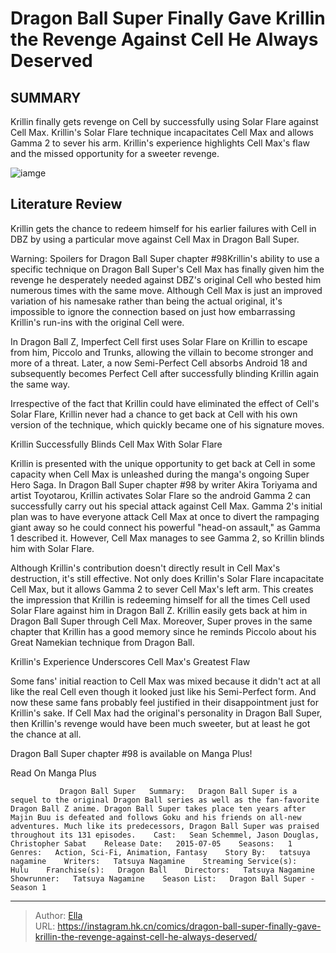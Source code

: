 # Dragon Ball Super Finally Gave Krillin the Revenge Against Cell He Always Deserved


## SUMMARY 



  Krillin finally gets revenge on Cell by successfully using Solar Flare against Cell Max.   Krillin&#39;s Solar Flare technique incapacitates Cell Max and allows Gamma 2 to sever his arm.   Krillin&#39;s experience highlights Cell Max&#39;s flaw and the missed opportunity for a sweeter revenge.  

![iamge](https://static1.srcdn.com/wordpress/wp-content/uploads/2023/10/krillin-uses-solar-flare-against-cell-max.jpg)

## Literature Review

Krillin gets the chance to redeem himself for his earlier failures with Cell in DBZ by using a particular move against Cell Max in Dragon Ball Super.




Warning: Spoilers for Dragon Ball Super chapter #98Krillin&#39;s ability to use a specific technique on Dragon Ball Super&#39;s Cell Max has finally given him the revenge he desperately needed against DBZ&#39;s original Cell who bested him numerous times with the same move. Although Cell Max is just an improved variation of his namesake rather than being the actual original, it&#39;s impossible to ignore the connection based on just how embarrassing Krillin&#39;s run-ins with the original Cell were.




In Dragon Ball Z, Imperfect Cell first uses Solar Flare on Krillin to escape from him, Piccolo and Trunks, allowing the villain to become stronger and more of a threat. Later, a now Semi-Perfect Cell absorbs Android 18 and subsequently becomes Perfect Cell after successfully blinding Krillin again the same way.

          

Irrespective of the fact that Krillin could have eliminated the effect of Cell&#39;s Solar Flare, Krillin never had a chance to get back at Cell with his own version of the technique, which quickly became one of his signature moves.


 Krillin Successfully Blinds Cell Max With Solar Flare 
          




Krillin is presented with the unique opportunity to get back at Cell in some capacity when Cell Max is unleashed during the manga&#39;s ongoing Super Hero Saga. In Dragon Ball Super chapter #98 by writer Akira Toriyama and artist Toyotarou, Krillin activates Solar Flare so the android Gamma 2 can successfully carry out his special attack against Cell Max. Gamma 2&#39;s initial plan was to have everyone attack Cell Max at once to divert the rampaging giant away so he could connect his powerful &#34;head-on assault,&#34; as Gamma 1 described it. However, Cell Max manages to see Gamma 2, so Krillin blinds him with Solar Flare.

Although Krillin&#39;s contribution doesn&#39;t directly result in Cell Max&#39;s destruction, it&#39;s still effective. Not only does Krillin&#39;s Solar Flare incapacitate Cell Max, but it allows Gamma 2 to sever Cell Max&#39;s left arm. This creates the impression that Krillin is redeeming himself for all the times Cell used Solar Flare against him in Dragon Ball Z. Krillin easily gets back at him in Dragon Ball Super through Cell Max. Moreover, Super proves in the same chapter that Krillin has a good memory since he reminds Piccolo about his Great Namekian technique from Dragon Ball.






 Krillin&#39;s Experience Underscores Cell Max&#39;s Greatest Flaw 
          

Some fans&#39; initial reaction to Cell Max was mixed because it didn&#39;t act at all like the real Cell even though it looked just like his Semi-Perfect form. And now these same fans probably feel justified in their disappointment just for Krillin&#39;s sake. If Cell Max had the original&#39;s personality in Dragon Ball Super, then Krillin&#39;s revenge would have been much sweeter, but at least he got the chance at all.

Dragon Ball Super chapter #98 is available on Manga Plus!

Read On Manga Plus

               Dragon Ball Super   Summary:   Dragon Ball Super is a sequel to the original Dragon Ball series as well as the fan-favorite Dragon Ball Z anime. Dragon Ball Super takes place ten years after Majin Buu is defeated and follows Goku and his friends on all-new adventures. Much like its predecessors, Dragon Ball Super was praised throughout its 131 episodes.    Cast:   Sean Schemmel, Jason Douglas, Christopher Sabat    Release Date:   2015-07-05    Seasons:   1    Genres:   Action, Sci-Fi, Animation, Fantasy    Story By:   tatsuya nagamine    Writers:   Tatsuya Nagamine    Streaming Service(s):   Hulu    Franchise(s):   Dragon Ball    Directors:   Tatsuya Nagamine    Showrunner:   Tatsuya Nagamine    Season List:   Dragon Ball Super - Season 1      

---

> Author: [Ella](https://instagram.hk.cn/)  
> URL: https://instagram.hk.cn/comics/dragon-ball-super-finally-gave-krillin-the-revenge-against-cell-he-always-deserved/  


